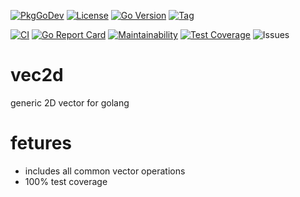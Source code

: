 [![PkgGoDev](https://pkg.go.dev/badge/github.com/s0rg/vec2d)](https://pkg.go.dev/github.com/s0rg/vec2d)
[![License](https://img.shields.io/github/license/s0rg/vec2d)](https://github.com/s0rg/vec2d/blob/master/LICENSE)
[![Go Version](https://img.shields.io/github/go-mod/go-version/s0rg/vec2d)](go.mod)
[![Tag](https://img.shields.io/github/v/tag/s0rg/vec2d?sort=semver)](https://github.com/s0rg/vec2d/tags)

[![CI](https://github.com/s0rg/vec2d/workflows/ci/badge.svg)](https://github.com/s0rg/vec2d/actions?query=workflow%3Aci)
[![Go Report Card](https://goreportcard.com/badge/github.com/s0rg/vec2d)](https://goreportcard.com/report/github.com/s0rg/vec2d)
[![Maintainability](https://api.codeclimate.com/v1/badges/e1a581d2250a2db9c0c3/maintainability)](https://codeclimate.com/github/s0rg/vec2d/maintainability)
[![Test Coverage](https://api.codeclimate.com/v1/badges/e1a581d2250a2db9c0c3/test_coverage)](https://codeclimate.com/github/s0rg/vec2d/test_coverage)
![Issues](https://img.shields.io/github/issues/s0rg/vec2d)

# vec2d

generic 2D vector for golang

# fetures

- includes all common vector operations
- 100% test coverage
